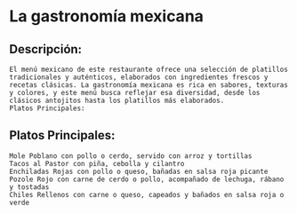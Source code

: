 # La gastronomía mexicana

## Descripción:
    El menú mexicano de este restaurante ofrece una selección de platillos tradicionales y auténticos, elaborados con ingredientes frescos y recetas clásicas. La gastronomía mexicana es rica en sabores, texturas y colores, y este menú busca reflejar esa diversidad, desde los clásicos antojitos hasta los platillos más elaborados. 
    Platos Principales:

## Platos Principales:

    Mole Poblano con pollo o cerdo, servido con arroz y tortillas
    Tacos al Pastor con piña, cebolla y cilantro
    Enchiladas Rojas con pollo o queso, bañadas en salsa roja picante
    Pozole Rojo con carne de cerdo o pollo, acompañado de lechuga, rábano y tostadas
    Chiles Rellenos con carne o queso, capeados y bañados en salsa roja o verde 
